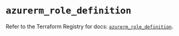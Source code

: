 # `azurerm_role_definition`

Refer to the Terraform Registry for docs: [`azurerm_role_definition`](https://registry.terraform.io/providers/hashicorp/azurerm/3.97.1/docs/resources/role_definition).
